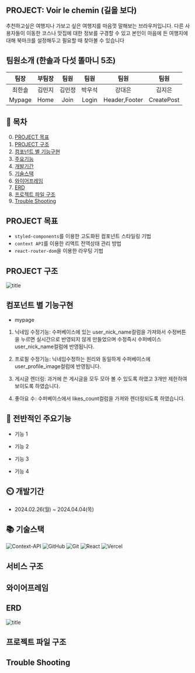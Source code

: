 ## PROJECT: Voir le chemin (길을 보다)
추천하고싶은 여행지나 가보고 싶은 여행지를 마음껏 말해보는 브라우저입니다. 다른 사용자들이 이동한 코스나 맛집에 대한 정보를 구경할 수 있고 본인이 마음에 든 여행지에 대해 북마크를 설정해두고 필요할 때 찾아볼 수 있습니다

## 팀원소개 (한솔과 다섯 똘마니 5조)
|팀장|부팀장|팀원|팀원|팀원|팀원|
|:---:|:---:|:---:|:---:|:---:|:---:|
|최한솔|김민지|김민정|박우석|강대은|김지은|
|Mypage|Home|Join|Login|Header,Footer|CreatePost|

## 📖 목차
0. [PROJECT 목표](#PROJECT-목표)
4. [PROJECT 구조](#PROJECT-구조)
2. [컴포넌트 별 기능구현](#컴포넌트-별-기능구현)
1. [주요기능](#전반적인-주요기능)
3. [개발기간](#개발기간)
4. [기술스택](#기술스택)
5. [와이어프레임](#와이어프레임)
6. [ERD](#ERD)
7. [프로젝트 파일 구조](#프로젝트-파일-구조)
8. [Trouble Shooting](#trouble-shooting)
    




## PROJECT 목표
- `styled-components`를 이용한 고도화된 컴포넌트 스타일링 기법
-  `context API`를 이용한 리액트 전역상태 관리 방법
- `react-router-dom`을 이용한 라우팅 기법


## PROJECT 구조

![title](https://img1.daumcdn.net/thumb/R1280x0/?scode=mtistory2&fname=https%3A%2F%2Fblog.kakaocdn.net%2Fdn%2FKHMnO%2FbtsKQyj5sCV%2FY4V1TGBRTjjKWIngOLq2F1%2Fimg.png)   





## 컴포넌트 별 기능구현

- mypage
1) 닉네임 수정기능: 수퍼베이스에 있는 user_nick_name컬럼을 가져와서 수정버튼을 누르면 실시간으로 반영되지 않게 만들었으며 수정즉시 수퍼베이스 user_nick_name컬럼에 반영됩니다.

2) 프로필 수정기능: 닉네임수정하는 원리와 동일하게 수퍼베이스에 user_profile_image컬럼에 반영됩니다.

3) 게시글 렌더링: 과거에 쓴 게시글을 모두 모아 볼 수 있도록 하였고 3개만 제한하여 보이도록 하였습니다.

4) 좋아요 수: 수퍼베이스에서 likes_count컬럼을 가져와 렌더링되도록 하였습니다.






## 💜 전반적인 주요기능

- 기능 1

- 기능 2

- 기능 3

- 기능 4


## ⏲️ 개발기간
- 2024.02.26(월) ~ 2024.04.04(목)

## 📚️ 기술스택
![Context-API](https://img.shields.io/badge/Context--Api-000000?style=for-the-badge&logo=react)
![GitHub](https://img.shields.io/badge/github-%23121011.svg?style=for-the-badge&logo=github&logoColor=white)
![Git](https://img.shields.io/badge/git-%23F05033.svg?style=for-the-badge&logo=git&logoColor=white)
![React](https://img.shields.io/badge/react-%2320232a.svg?style=for-the-badge&logo=react&logoColor=%2361DAFB)
![Vercel](https://img.shields.io/badge/vercel-%23000000.svg?style=for-the-badge&logo=vercel&logoColor=white)




## 서비스 구조



## 와이어프레임





## ERD
![title](https://img1.daumcdn.net/thumb/R1280x0/?scode=mtistory2&fname=https%3A%2F%2Fblog.kakaocdn.net%2Fdn%2Fq9EOm%2FbtsKQ43NT2w%2FupJAB8FcbXrfziXdFM3dEK%2Fimg.png)

## 프로젝트 파일 구조




## Trouble Shooting

